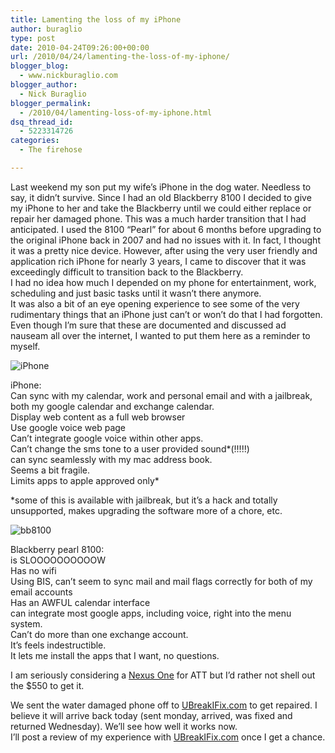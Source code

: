 ```yaml
---
title: Lamenting the loss of my iPhone
author: buraglio
type: post
date: 2010-04-24T09:26:00+00:00
url: /2010/04/24/lamenting-the-loss-of-my-iphone/
blogger_blog:
  - www.nickburaglio.com
blogger_author:
  - Nick Buraglio
blogger_permalink:
  - /2010/04/lamenting-loss-of-my-iphone.html
dsq_thread_id:
  - 5223314726
categories:
  - The firehose

---
```

Last weekend my son put my wife&#8217;s iPhone in the dog water. Needless to say, it didn&#8217;t survive. Since I had an old Blackberry 8100 I decided to give my iPhone to her and take the Blackberry until we could either replace or repair her damaged phone. This was a much harder transition that I had anticipated. I used the 8100 &#8220;Pearl&#8221; for about 6 months before upgrading to the original iPhone back in 2007 and had no issues with it. In fact, I thought it was a pretty nice device. However, after using the very user friendly and application rich iPhone for nearly 3 years, I came to discover that it was exceedingly difficult to transition back to the Blackberry.   
I had no idea how much I depended on my phone for entertainment, work, scheduling and just basic tasks until it wasn&#8217;t there anymore.   
It was also a bit of an eye opening experience to see some of the very rudimentary things that an iPhone just can&#8217;t or won&#8217;t do that I had forgotten. Even though I&#8217;m sure that these are documented and discussed ad nauseam all over the internet, I wanted to put them here as a reminder to myself. 

![iPhone][1]

iPhone:  
Can sync with my calendar, work and personal email and with a jailbreak, both my google calendar and exchange calendar.   
Display web content as a full web browser  
Use google voice web page  
Can&#8217;t integrate google voice within other apps.  
Can&#8217;t change the sms tone to a user provided sound*(!!!!!)  
can sync seamlessly with my mac address book.  
Seems a bit fragile.  
Limits apps to apple approved only*

*some of this is available with jailbreak, but it&#8217;s a hack and totally unsupported, makes upgrading the software more of a chore, etc. 

![bb8100][2]

Blackberry pearl 8100:  
is SLOOOOOOOOOOW  
Has no wifi  
Using BIS, can&#8217;t seem to sync mail and mail flags correctly for both of my email accounts   
Has an AWFUL calendar interface  
can integrate most google apps, including voice, right into the menu system.  
Can&#8217;t do more than one exchange account.  
It&#8217;s feels indestructible.   
It lets me install the apps that I want, no questions. 

I am seriously considering a [Nexus One][3] for ATT but I&#8217;d rather not shell out the $550 to get it. 

We sent the water damaged phone off to [UBreakIFix.com][4] to get repaired. I believe it will arrive back today (sent monday, arrived, was fixed and returned Wednesday). We&#8217;ll see how well it works now.   
I&#8217;ll post a review of my experience with [UBreakIFix.com][4] once I get a chance.

 [1]: http://www.slashphone.com/media/data/796/3g-iphone-1.jpg
 [2]: http://blackberrysync.com/wp-content/uploads/2009/01/blackberry-pearl-8100.jpg
 [3]: http://www.google.com/phone
 [4]: http://www.ubreakifix.com/